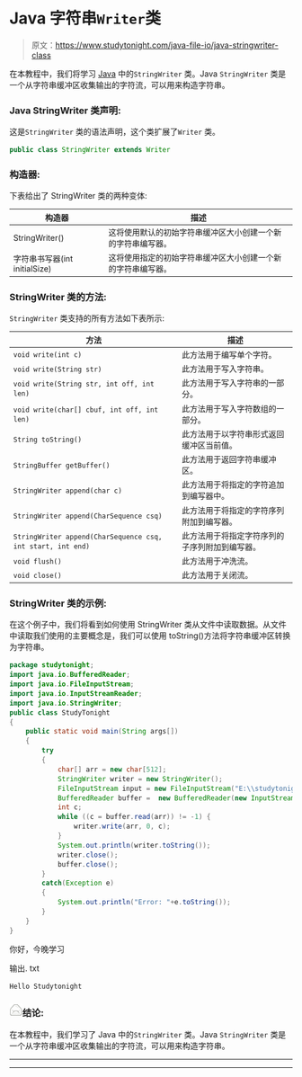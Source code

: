 # Java 字符串`Writer`类

> 原文：<https://www.studytonight.com/java-file-io/java-stringwriter-class>

在本教程中，我们将学习 [Java](https://www.studytonight.com/java/) 中的`StringWriter` 类。Java `StringWriter` 类是一个从字符串缓冲区收集输出的字符流，可以用来构造字符串。

### Java StringWriter 类声明:

这是`StringWriter` 类的语法声明，这个类扩展了`Writer` 类。

```java
public class StringWriter extends Writer 
```

### 构造器:

下表给出了 StringWriter 类的两种变体:

| 构造器 | 描述 |
| --- | --- |
| StringWriter() | 这将使用默认的初始字符串缓冲区大小创建一个新的字符串编写器。 |
| 字符串书写器(int initialSize) | 这将使用指定的初始字符串缓冲区大小创建一个新的字符串编写器。 |

### StringWriter 类的方法:

`StringWriter` 类支持的所有方法如下表所示:

| 方法 | 描述 |
| --- | --- |
| `void write(int c)` | 此方法用于编写单个字符。 |
| `void write(String str)` | 此方法用于写入字符串。 |
| `void write(String str, int off, int len)` | 此方法用于写入字符串的一部分。 |
| `void write(char[] cbuf, int off, int len)` | 此方法用于写入字符数组的一部分。 |
| `String toString()` | 此方法用于以字符串形式返回缓冲区当前值。 |
| `StringBuffer getBuffer()` | 此方法用于返回字符串缓冲区。 |
| `StringWriter append(char c)` | 此方法用于将指定的字符追加到编写器中。 |
| `StringWriter append(CharSequence csq)` | 此方法用于将指定的字符序列附加到编写器。 |
| `StringWriter append(CharSequence csq, int start, int end)` | 此方法用于将指定字符序列的子序列附加到编写器。 |
| `void flush()` | 此方法用于冲洗流。 |
| `void close()` | 此方法用于关闭流。 |

### StringWriter 类的示例:

在这个例子中，我们将看到如何使用 StringWriter 类从文件中读取数据。从文件中读取我们使用的主要概念是，我们可以使用 toString()方法将字符串缓冲区转换为字符串。

```java
package studytonight;
import java.io.BufferedReader;
import java.io.FileInputStream;
import java.io.InputStreamReader;
import java.io.StringWriter;
public class StudyTonight 
{
	public static void main(String args[])
	{
		try
		{
			char[] arr = new char[512];  
			StringWriter writer = new StringWriter();  
			FileInputStream input = new FileInputStream("E:\\studytonight\\output.txt");    
			BufferedReader buffer =  new BufferedReader(new InputStreamReader(input, "UTF-8"));    
			int c;  
			while ((c = buffer.read(arr)) != -1) {  
				writer.write(arr, 0, c);  
			}  
			System.out.println(writer.toString());        
			writer.close();  
			buffer.close();  
		}
		catch(Exception e)
		{
			System.out.println("Error: "+e.toString());
		}
	}
} 
```

你好，今晚学习

输出. txt

```java
Hello Studytonight
```

### ![mail](img/6ad6846af98aad278a954670e0e6f06b.png "mail")结论:

在本教程中，我们学习了 Java 中的`StringWriter` 类。Java `StringWriter` 类是一个从字符串缓冲区收集输出的字符流，可以用来构造字符串。

* * *

* * *